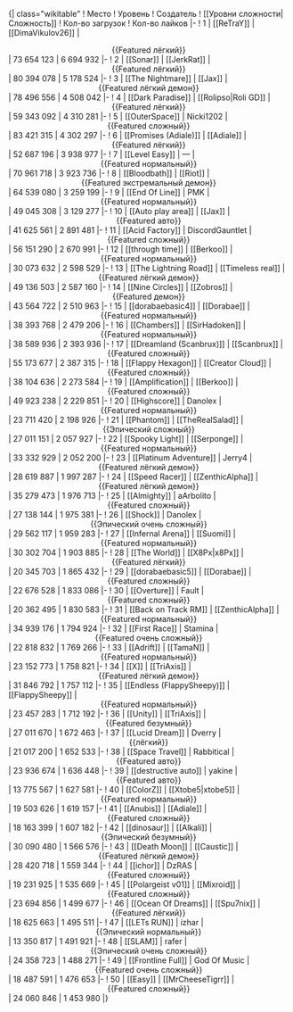 {| class="wikitable"
! Место
! Уровень
! Создатель
! [[Уровни сложности|Сложность]]
! Кол-во загрузок
! Кол-во лайков
|-
! 1
| [[ReTraY]]
| [[DimaVikulov26]]
| <center>{{Featured лёгкий}}</center>
| 73 654 123
| 6 694 932
|-
! 2
| [[Sonar]]
| [[JerkRat]]
| <center>{{Featured лёгкий}}</center>
| 80 394 078
| 5 178 524
|-
! 3
| [[The Nightmare]]
| [[Jax]]
| <center>{{Featured лёгкий демон}}</center>
| 78 496 556
| 4 508 042
|-
! 4
| [[Dark Paradise]]
| [[Rolipso|Roli GD]]
| <center>{{Featured лёгкий}}</center>
| 59 343 092
| 4 310 281
|-
! 5
| [[OuterSpace]]
| Nicki1202
| <center>{{Featured сложный}}</center>
| 83 421 315
| 4 302 297
|-
! 6
| [[Promises (Adiale)]]
| [[Adiale]]
| <center>{{Featured лёгкий}}</center>
| 52 687 196
| 3 938 977
|-
! 7
| [[Level Easy]]
| —
| <center>{{Featured нормальный}}</center>
| 70 961 718
| 3 923 736
|-
! 8
| [[Bloodbath]]
| [[Riot]]
| <center>{{Featured экстремальный демон}}</center>
| 64 539 080
| 3 259 199
|-
! 9
| [[End Of Line]]
| PMK
| <center>{{Featured нормальный}}</center>
| 49 045 308
| 3 129 277
|-
! 10
| [[Auto play area]]
| [[Jax]]
| <center>{{Featured авто}}</center>
| 41 625 561
| 2 891 481
|-
! 11
| [[Acid Factory]]
| DiscordGauntlet
| <center>{{Featured сложный}}</center>
| 56 151 290
| 2 670 991
|-
! 12
| [[through time]]
| [[Berkoo]]
| <center>{{Featured нормальный}}</center>
| 30 073 632
| 2 598 529
|-
! 13
| [[The Lightning Road]]
| [[Timeless real]]
| <center>{{Featured лёгкий демон}}</center>
| 49 136 503
| 2 587 160
|-
! 14
| [[Nine Circles]]
| [[Zobros]]
| <center>{{Featured демон}}</center>
| 43 564 722
| 2 510 963
|-
! 15
| [[dorabaebasic4]]
| [[Dorabae]]
| <center>{{Featured нормальный}}</center>
| 38 393 768
| 2 479 206
|-
! 16
| [[Chambers]]
| [[SirHadoken]]
| <center>{{Featured нормальный}}</center>
| 38 589 936
| 2 393 936
|-
! 17
| [[Dreamland (Scanbrux)]]
| [[Scanbrux]]
| <center>{{Featured сложный}}</center>
| 55 173 677
| 2 387 315
|-
! 18
| [[Flappy Hexagon]]
| [[Creator Cloud]]
| <center>{{Featured сложный}}</center>
| 38 104 636
| 2 273 584
|-
! 19
| [[Amplification]]
| [[Berkoo]]
| <center>{{Featured сложный}}</center>
| 49 923 238
| 2 229 851
|-
! 20
| [[Highscore]]
| Danolex
| <center>{{Featured нормальный}}</center>
| 23 711 420
| 2 198 926
|-
! 21
| [[Phantom]]
| [[TheRealSalad]]
| <center>{{Эпический сложный}}</center>
| 27 011 151
| 2 057 927
|-
! 22
| [[Spooky Light]]
| [[Serponge]]
| <center>{{Featured нормальный}}</center>
| 33 332 929
| 2 052 200
|-
! 23
| [[Platinum Adventure]]
| Jerry4
| <center>{{Featured лёгкий демон}}</center>
| 28 619 887
| 1 997 287
|-
! 24
| [[Speed Racer]]
| [[ZenthicAlpha]]
| <center>{{Featured лёгкий демон}}</center>
| 35 279 473
| 1 976 713
|-
! 25
| [[Almighty]]
| aArbolito
| <center>{{Featured сложный}}</center>
| 27 138 144
| 1 975 381
|-
! 26
| [[Shock]]
| Danolex
| <center>{{Эпический очень сложный}}</center>
| 29 562 117
| 1 959 283
|-
! 27
| [[Infernal Arena]]
| [[Suomi]]
| <center>{{Featured нормальный}}</center>
| 30 302 704
| 1 903 885
|-
! 28
| [[The World]]
| [[X8Px|x8Px]]
| <center>{{Featured лёгкий}}</center>
| 20 345 703
| 1 865 432
|-
! 29
| [[dorabaebasic5]]
| [[Dorabae]]
| <center>{{Featured сложный}}</center>
| 22 676 528
| 1 833 086
|-
! 30
| [[Overture]]
| Fault
| <center>{{Featured сложный}}</center>
| 20 362 495
| 1 830 583
|-
! 31
| [[Back on Track RM]]
| [[ZenthicAlpha]]
| <center>{{Featured нормальный}}</center>
| 34 939 176
| 1 794 924
|-
! 32
| [[First Race]]
| Stamina
| <center>{{Featured очень сложный}}</center>
| 22 818 832
| 1 769 266
|-
! 33
| [[Adrift]]
| [[TamaN]]
| <center>{{Featured нормальный}}</center>
| 23 152 773
| 1 758 821
|-
! 34
| [[X]]
| [[TriAxis]]
| <center>{{Featured лёгкий демон}}</center>
| 31 846 792
| 1 757 112
|-
! 35
| [[Endless (FlappySheepy)]]
| [[FlappySheepy]]
| <center>{{Featured нормальный}}</center>
| 23 457 283
| 1 712 192
|-
! 36
| [[Unity]]
| [[TriAxis]]
| <center>{{Featured безумный}}</center>
| 27 011 670
| 1 672 463
|-
! 37
| [[Lucid Dream]]
| Dverry
| <center>{{лёгкий}}</center>
| 21 017 200
| 1 652 533
|-
! 38
| [[Space Travel]]
| Rabbitical
| <center>{{Featured авто}}</center>
| 23 936 674
| 1 636 448
|-
! 39
| [[destructive auto]]
| yakine
| <center>{{Featured авто}}</center>
| 13 775 567
| 1 627 581
|-
! 40
| [[ColorZ]]
| [[Xtobe5|xtobe5]]
| <center>{{Featured нормальный}}</center>
| 19 503 626
| 1 619 157
|-
! 41
| [[Anubis]]
| [[Adiale]]
| <center>{{Featured сложный}}</center>
| 18 163 399
| 1 607 182
|-
! 42
| [[dinosaur]]
| [[Alkali]]
| <center>{{Эпический безумный}}</center>
| 30 090 480
| 1 566 576
|-
! 43
| [[Death Moon]]
| [[Caustic]]
| <center>{{Featured лёгкий демон}}</center>
| 28 420 718
| 1 559 344
|-
! 44
| [[ichor]]
| DzRAS
| <center>{{Featured сложный}}</center>
| 19 231 925
| 1 535 669
|-
! 45
| [[Polargeist v01]]
| [[Mixroid]]
| <center>{{Featured сложный}}</center>
| 23 694 856
| 1 499 677
|-
! 46
| [[Ocean Of Dreams]]
| [[Spu7nix]]
| <center>{{Featured лёгкий}}</center>
| 18 625 663
| 1 495 511
|-
! 47
| [[LETs  RUN]]
| izhar
| <center>{{Эпический нормальный}}</center>
| 13 350 817
| 1 491 921
|-
! 48
| [[SLAM]]
| rafer
| <center>{{Эпический очень сложный}}</center>
| 24 358 723
| 1 488 271
|-
! 49
| [[Frontline Full]]
| God Of Music
| <center>{{Featured очень сложный}}</center>
| 18 487 591
| 1 476 653
|-
! 50
| [[Easy]]
| [[MrCheeseTigrr]]
| <center>{{Featured сложный}}</center>
| 24 060 846
| 1 453 980
|}
